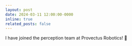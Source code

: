 ```yaml
---
layout: post
date: 2024-03-11 12:00:00-0000
inline: true
related_posts: false
---
```


I have joined the perception team at Provectus Robotics! :tada:
